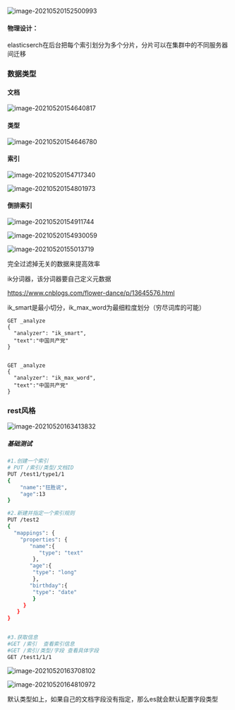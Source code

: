 ![image-20210520152500993](https://gitee.com/BothSavage/PicGo/raw/master//image/20210520152501.png)





#### 物理设计：

elasticserch在后台把每个索引划分为多个分片，分片可以在集群中的不同服务器间迁移



### 数据类型

#### 文档

![image-20210520154640817](https://gitee.com/BothSavage/PicGo/raw/master//image/20210520154640.png)

#### 类型

![image-20210520154646780](https://gitee.com/BothSavage/PicGo/raw/master//image/20210520154646.png)

#### 索引

![image-20210520154717340](https://gitee.com/BothSavage/PicGo/raw/master//image/20210520154717.png)

![image-20210520154801973](https://gitee.com/BothSavage/PicGo/raw/master//image/20210520154802.png)

#### 倒排索引

![image-20210520154911744](https://gitee.com/BothSavage/PicGo/raw/master//image/20210520154911.png)

![image-20210520154930059](https://gitee.com/BothSavage/PicGo/raw/master//image/20210520154930.png)

![image-20210520155013719](https://gitee.com/BothSavage/PicGo/raw/master//image/20210520155013.png)

完全过滤掉无关的数据来提高效率





ik分词器，该分词器要自己定义元数据

https://www.cnblogs.com/flower-dance/p/13645576.html





ik_smart是最小切分，ik_max_word为最细粒度划分（穷尽词库的可能）

```
GET _analyze
{
  "analyzer": "ik_smart",
  "text":"中国共产党"
}


GET _analyze
{
  "analyzer": "ik_max_word",
  "text":"中国共产党"
}
```







### rest风格

![image-20210520163413832](https://gitee.com/BothSavage/PicGo/raw/master//image/20210520163414.png)







##### 基础测试

```bash
#1.创建一个索引
# PUT /索引/类型/文档ID
PUT /test1/type1/1
{
    "name":"狂胜说",
    "age":13
}

#2.新建并指定一个索引规则
PUT /test2
{
  "mappings": {
    "properties": {
       "name":{
          "type": "text"
        },
       "age":{
        "type": "long"
        },
       "birthday":{
        "type": "date"
        }
     }
   }
}


#3.获取信息
#GET /索引  查看索引信息
#GET /索引/类型/字段 查看具体字段
GET /test1/1/1
```

![image-20210520163708102](https://gitee.com/BothSavage/PicGo/raw/master//image/20210520164027.png)

![image-20210520164810972](https://gitee.com/BothSavage/PicGo/raw/master//image/20210520164811.png)

默认类型如上，如果自己的文档字段没有指定，那么es就会默认配置字段类型